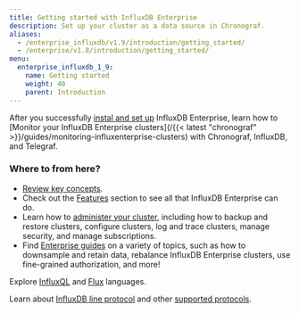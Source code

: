 ```yaml
---
title: Getting started with InfluxDB Enterprise
description: Set up your cluster as a data source in Chronograf.
aliases:
  - /enterprise_influxdb/v1.9/introduction/getting_started/
  - /enterprise/v1.8/introduction/getting_started/
menu:
  enterprise_influxdb_1_9:
    name: Getting started
    weight: 40
    parent: Introduction
---
```


After you successfully [instal and set up](/enterprise_influxdb/v1.9/install-and-deploy/installation/) InfluxDB Enterprise,
learn how to [Monitor your InfluxDB Enterprise clusters](/{{< latest "chronograf" >}}/guides/monitoring-influxenterprise-clusters) with Chronograf, InfluxDB, and Telegraf.
### Where to from here?

- [Review key concepts](/enterprise_influxdb/v1.9/concepts/).
- Check out the [Features](/enterprise_influxdb/v1.9/features/) section to see all that
InfluxDB Enterprise can do.
- Learn how to [administer your cluster](/enterprise_influxdb/v1.9/administration/), including how to backup and restore clusters, configure clusters, log and trace clusters, manage security, and manage subscriptions. 
- Find [Enterprise guides](/enterprise_influxdb/v1.9/guides/) on a variety of topics, such as how to downsample and retain data, rebalance InfluxDB Enterprise clusters, use fine-grained authorization, and more!

Explore [InfluxQL](/enterprise_influxdb/v1.9/query_language/) and [Flux](/enterprise_influxdb/v1.9/flux/) languages.

Learn about [InfluxDB line protocol](/enterprise_influxdb/v1.9/write_protocols/) and other [supported protocols](/enterprise_influxdb/v1.9/supported_protocols/).